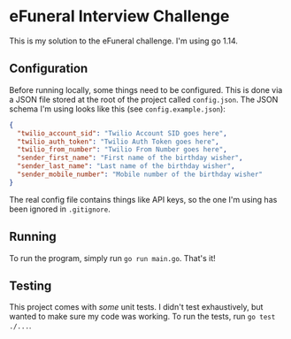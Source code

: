 # eFuneral Interview Challenge

This is my solution to the eFuneral challenge. I'm using go 1.14.

## Configuration

Before running locally, some things need to be configured. This is done via a JSON file stored at the root of the project called `config.json`. The JSON schema I'm using looks like this (see `config.example.json`):

```json
{
  "twilio_account_sid": "Twilio Account SID goes here",
  "twilio_auth_token": "Twilio Auth Token goes here",
  "twilio_from_number": "Twilio From Number goes here",
  "sender_first_name": "First name of the birthday wisher",
  "sender_last_name": "Last name of the birthday wisher",
  "sender_mobile_number": "Mobile number of the birthday wisher"
}
```

The real config file contains things like API keys, so the one I'm using has been ignored in `.gitignore`.

## Running

To run the program, simply run `go run main.go`. That's it!

## Testing

This project comes with _some_ unit tests. I didn't test exhaustively, but wanted to make sure my code was working. To run the tests, run `go test ./...`.
